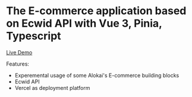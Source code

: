 # The E-commerce application based on Ecwid API with Vue 3, Pinia, Typescript

[Live Demo](https://ecwid-ecommerce.vercel.app/)

Features:

- Experemental usage of some Alokai's E-commerce building blocks
- Ecwid API
- Vercel as deployment platform
